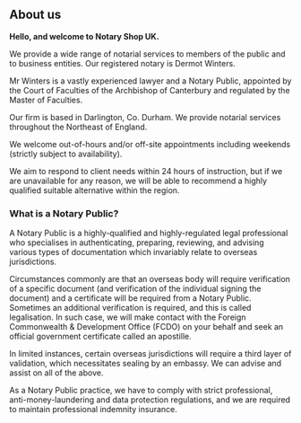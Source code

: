 ## About us

**Hello, and welcome to Notary Shop UK.**

We provide a wide range of notarial services to members of the public and to
business entities. Our registered notary is Dermot Winters. 

Mr Winters is a vastly experienced lawyer and a Notary Public, appointed by the Court of Faculties of the
Archbishop of Canterbury and regulated by the Master of Faculties. 

Our firm is based in Darlington, Co. Durham.  We provide notarial services throughout the Northeast of England.

We welcome out-of-hours and/or off-site appointments including weekends
(strictly subject to availability).

We aim to respond to client needs within 24 hours of instruction, but if we are
unavailable for any reason, we will be able to recommend a highly qualified
suitable alternative within the region.

### What is a Notary Public?

A Notary Public is a highly-qualified and highly-regulated legal professional
who specialises in authenticating, preparing, reviewing, and advising various
types of documentation which invariably relate to overseas jurisdictions.

Circumstances commonly are that an overseas body will require verification of a
specific document (and verification of the individual signing the document) and
a certificate will be required from a Notary Public. Sometimes an additional
verification is required, and this is called legalisation. In such case, we will
make contact with the Foreign Commonwealth & Development Office (FCDO) on your
behalf and seek an official government certificate called an apostille.

In limited instances, certain overseas jurisdictions will require a third layer
of validation, which necessitates sealing by an embassy. We can advise and
assist on all of the above.

As a Notary Public practice, we have to comply with strict professional,
anti-money-laundering and data protection regulations, and we are required to
maintain professional indemnity insurance.
